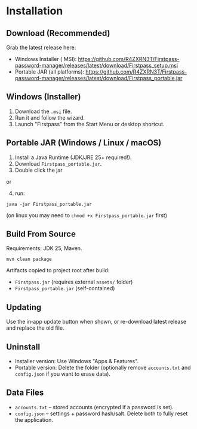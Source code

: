 # Installation

## Download (Recommended)

Grab the latest release here:

- Windows Installer (
  MSI): https://github.com/R4ZXRN3T/Firstpass-password-manager/releases/latest/download/Firstpass_setup.msi
- Portable JAR (all
  platforms): https://github.com/R4ZXRN3T/Firstpass-password-manager/releases/latest/download/Firstpass_portable.jar

## Windows (Installer)

1. Download the `.msi` file.
2. Run it and follow the wizard.
3. Launch "Firstpass" from the Start Menu or desktop shortcut.

## Portable JAR (Windows / Linux / macOS)

1. Install a Java Runtime (JDK/JRE 25+ required!).
2. Download `Firstpass_portable.jar`.
3. Double click the jar

or

4. run:

```
java -jar Firstpass_portable.jar
```

(on linux you may need to `chmod +x Firstpass_portable.jar` first)

## Build From Source

Requirements: JDK 25, Maven.

```
mvn clean package
```

Artifacts copied to project root after build:

- `Firstpass.jar` (requires external `assets/` folder)
- `Firstpass_portable.jar` (self-contained)

## Updating

Use the in‑app update button when shown, or re-download latest release and replace the old file.

## Uninstall

- Installer version: Use Windows "Apps & Features".
- Portable version: Delete the folder (optionally remove `accounts.txt` and `config.json` if you want to erase data).

## Data Files

- `accounts.txt` – stored accounts (encrypted if a password is set).
- `config.json` – settings + password hash/salt.
  Delete both to fully reset the application.

